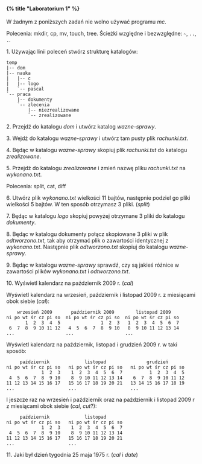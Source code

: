 #### {% title "Laboratorium 1" %}

W żadnym z poniższych zadań nie wolno używać programu *mc*.

Polecenia: mkdir, cp, mv, touch, tree.
Ścieżki względne i bezwzględne: `~`, `..`, `.`.

1\. Używając linii poleceń stwórz strukturę katalogów:

    temp
    |-- dom
    |-- nauka
    |   |-- c
    |   |-- logo
    |   `-- pascal
    `-- praca
        |-- dokumenty
        `-- zlecenia
            |-- niezrealizowane
            `-- zrealizowane

2\. Przejdź do katalogu *dom* i utwórz katalog *wazne-sprawy*.

3\. Wejdź do katalogu *wazne-sprawy* i utwórz tam pusty plik
*rachunki.txt*.

4\. Będąc w katalogu *wazne-sprawy* skopiuj plik *rachunki.txt* do
katalogu *zrealizowane*.

5\. Przejdź do katalogu *zrealizowane* i zmień nazwę pliku *rachunki.txt* na
*wykonano.txt*.

Polecenia: split, cat, diff

6\. Utwórz plik *wykonano.txt* wielkości 11 bajtów,
następnie podziel go pliki wielkości 5 bajtów.
W ten sposób otrzymasz 3 pliki. (*split*)

7\. Będąc w katalogu *logo* skopiuj powyżej otrzymane 3 pliki do
katalogu *dokumenty*.

8\. Będąc w katalogu dokumenty połącz skopiowane 3 pliki w plik
*odtworzono.txt*, tak aby otrzymać plik o zawartości identycznej z
*wykonano.txt*. Następnie plik *odtworzono.txt* skopiuj do katalogu
*wazne-sprawy*.

9\. Będąc w katalogu *wazne-sprawy* sprawdź, czy są jakieś różnice w
zawartości plików *wykonano.txt* i *odtworzono.txt*.

10\. Wyświetl kalendarz na październik 2009 r.  (*cal*)

Wyświetl kalendarz na wrzesień, październik i listopad 2009 r.
z miesiącami obok siebie (*cal*):

        wrzesień 2009       październik 2009        listopad 2009
    ni po wt śr cz pi so  ni po wt śr cz pi so  ni po wt śr cz pi so
           1  2  3  4  5               1  2  3   1  2  3  4  5  6  7
     6  7  8  9 10 11 12   4  5  6  7  8  9 10   8  9 10 11 12 13 14
    ...                   ...                   ...

Wyświetl kalendarz na październik, listopad i grudzień 2009 r.
w taki sposób:

         październik             listopad               grudzień
    ni po wt śr cz pi so   ni po wt śr cz pi so   ni po wt śr cz pi so
                 1  2  3    1  2  3  4  5  6  7          1  2  3  4  5
     4  5  6  7  8  9 10    8  9 10 11 12 13 14    6  7  8  9 10 11 12
    11 12 13 14 15 16 17   15 16 17 18 19 20 21   13 14 15 16 17 18 19
    ...                    ...                    ...

I jeszcze raz na wrzesień i październik oraz
na październik i listopad 2009 r z miesiącami obok siebie
(*cal*, *cut*?):

         październik             listopad
    ni po wt śr cz pi so   ni po wt śr cz pi so
                 1  2  3    1  2  3  4  5  6  7
     4  5  6  7  8  9 10    8  9 10 11 12 13 14
    11 12 13 14 15 16 17   15 16 17 18 19 20 21
    ...                    ...

11\. Jaki był dzień tygodnia 25 maja 1975 r. (*cal* i *date*)
